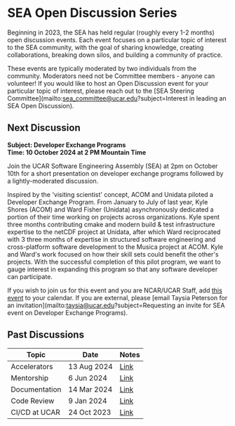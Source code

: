 # SEA Open Discussion Series

Beginning in 2023, the SEA has held regular (roughly every 1-2 months) open
discussion events. Each event focuses on a particular topic of interest to the
SEA community, with the goal of sharing knowledge, creating collaborations,
breaking down silos, and building a community of practice.

These events are typically moderated by two individuals from the community.
Moderators need not be Committee members - anyone can volunteer! If you would
like to host an Open Discussion event for your particular topic of interest,
please reach out to the [SEA Steering
Committee](mailto:sea_committee@ucar.edu?subject=Interest in leading an SEA Open Discussion).

## Next Discussion

**Subject: Developer Exchange Programs**  
**Time: 10 October 2024 at 2 PM Mountain Time**

Join the UCAR Software Engineering Assembly (SEA) at 2pm on October 10th for a
short presentation on developer exchange programs followed by a
lightly-moderated discussion.

Inspired by the 'visiting scientist' concept, ACOM and Unidata piloted a
Developer Exchange Program. From January to July of last year, Kyle Shores
(ACOM) and Ward Fisher (Unidata) asynchronously dedicated a portion of their
time working on projects across organizations. Kyle spent three months
contributing cmake and modern build & test infrastructure expertise to the
netCDF project at Unidata, after which Ward reciprocated with 3 three months of
expertise in structured software engineering and cross-platform software
development to the Musica project at ACOM.  Kyle and Ward's work focused on how
their skill sets could benefit the other's projects. With the successful
completion of this pilot program, we want to gauge interest in expanding this
program so that any software developer can participate.

If you wish to join us for this event and you are NCAR/UCAR Staff, add [this
event](https://calendar.google.com/calendar/event?action=TEMPLATE&tmeid=MG9wbW1mb2U2aTlwM2s5NTNyZnRhcHA3c2sgdmFuZGVyd2JAdWNhci5lZHU&tmsrc=vanderwb%40ucar.edu)
to your calendar. If you are external, please [email Taysia Peterson for an
invitation](mailto:taysia@ucar.edu?subject=Requesting an invite for SEA event on Developer Exchange Programs).

## Past Discussions

| Topic         | Date        | Notes |
| -----         | ----        | ----- |
| Accelerators  | 13 Aug 2024 | [Link](https://docs.google.com/document/d/18cQ0j3FcfFg-bmgvNw1yv7mBw0qvgJHeZovcSOrv_lE/edit?usp=drive_link)  |
| Mentorship    | 6 Jun 2024  | [Link](https://docs.google.com/document/d/1kzO5-X5wCERdd0rJmpV4K-NBZLWCDakS5rRBKEo9New/edit?usp=drive_link)  |
| Documentation | 14 Mar 2024 | [Link](https://docs.google.com/document/d/1yCuHm0QwbEreKrhUQkghK49ip54i_qvw0pPxAR-u2Uw/edit?usp=drive_link)  |
| Code Review   | 9 Jan 2024  | [Link](https://docs.google.com/document/d/1Tc5_pGy30tSld5uWKxZfp07BhzYdoH3HT7_PUmIMkQQ/edit?usp=drive_link)  |
| CI/CD at UCAR | 24 Oct 2023 | [Link](https://docs.google.com/document/d/1JrsNadn8I__tWA38OE2DFloZYI8kATC9NQgVMWaeXCA/edit?usp=drive_link)  |

